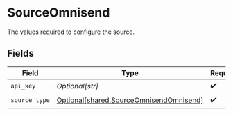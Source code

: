 # SourceOmnisend

The values required to configure the source.


## Fields

| Field                                                                                        | Type                                                                                         | Required                                                                                     | Description                                                                                  |
| -------------------------------------------------------------------------------------------- | -------------------------------------------------------------------------------------------- | -------------------------------------------------------------------------------------------- | -------------------------------------------------------------------------------------------- |
| `api_key`                                                                                    | *Optional[str]*                                                                              | :heavy_check_mark:                                                                           | API Key                                                                                      |
| `source_type`                                                                                | [Optional[shared.SourceOmnisendOmnisend]](undefined/models/shared/sourceomnisendomnisend.md) | :heavy_check_mark:                                                                           | N/A                                                                                          |